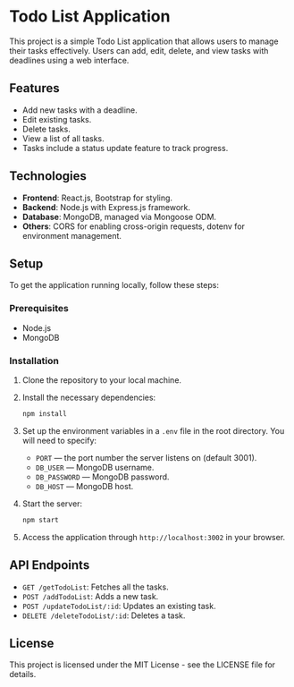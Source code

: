 # Todo List Application

This project is a simple Todo List application that allows users to manage their tasks effectively. Users can add, edit, delete, and view tasks with deadlines using a web interface.

## Features

- Add new tasks with a deadline.
- Edit existing tasks.
- Delete tasks.
- View a list of all tasks.
- Tasks include a status update feature to track progress.

## Technologies

- **Frontend**: React.js, Bootstrap for styling.
- **Backend**: Node.js with Express.js framework.
- **Database**: MongoDB, managed via Mongoose ODM.
- **Others**: CORS for enabling cross-origin requests, dotenv for environment management.

## Setup

To get the application running locally, follow these steps:

### Prerequisites

- Node.js
- MongoDB

### Installation

1. Clone the repository to your local machine.
2. Install the necessary dependencies:

    ```bash
    npm install
    ```

3. Set up the environment variables in a `.env` file in the root directory. You will need to specify:

    - `PORT` — the port number the server listens on (default 3001).
    - `DB_USER` — MongoDB username.
    - `DB_PASSWORD` — MongoDB password.
    - `DB_HOST` — MongoDB host.

4. Start the server:

    ```bash
    npm start
    ```

5. Access the application through `http://localhost:3002` in your browser.

## API Endpoints

- `GET /getTodoList`: Fetches all the tasks.
- `POST /addTodoList`: Adds a new task.
- `POST /updateTodoList/:id`: Updates an existing task.
- `DELETE /deleteTodoList/:id`: Deletes a task.

## License

This project is licensed under the MIT License - see the LICENSE file for details.
